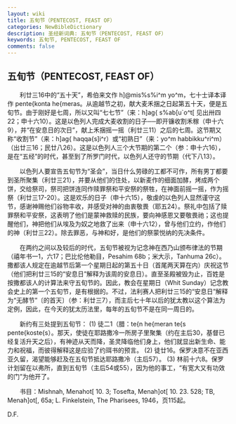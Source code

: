 ```yaml
---
layout: wiki
title: 五旬节（PENTECOST, FEAST OF）
categories: NewBibleDictionary
description: 圣经新词典: 五旬节（PENTECOST, FEAST OF）
keywords: 五旬节, PENTECOST, FEAST OF
comments: false
---
```


## 五旬节（PENTECOST, FEAST OF）

　　利廿三16中的“五十天”，希伯来文作 h]@mis%s%i^m yo^m，七十士译本译作 pente{konta he{meras。从逾越节之初，献大麦禾捆之日起第五十天，便是五旬节。由于刚好是七周，所以又叫“七七节”（来：h]ag{ s%ab[u`o^t[ 见出卅四22；申十六10）。这是以色列人完成大麦收割的日子──即开镰收割禾稼（申十六9），并“在安息日的次日”，献上禾捆摇一摇（利廿三11）之后的七周。这节期又称“收割节”（来：h]ag{ haqqa{s]i^r）或“初熟日”（来：yo^m habbikku^ri^m）（出廿三16；民廿八26）。这是以色列人三个大节期的第二个（参：申十六16），是在“五经”的时代，甚至到了所罗门时代，以色列人还守的节期（代下八13）。

　　以色列人要宣告五旬节为“圣会”，当日什么劳碌的工都不可作，所有男丁都要到圣所聚集（利廿三21），并要从他们的住处，以新麦作的细面加酵，烤成两个饼，交给祭司，祭司把饼连同作赎罪祭和平安祭的祭牲，在神面前摇一摇，作为摇祭（利廿三17-20）。这是欢乐的日子（申十六15），敬虔的以色列人显然谨守这节，感谢神赐他们谷物丰收，并感受对神的由衷敬畏（耶五24）。祭礼中包括了赎罪祭和平安祭，这表明了他们是蒙神救赎的民族，要向神感恩又要敬畏祂；这也提醒他们，神把他们从埃及为奴之地救了出来（申十六12），曾与他们立约，作他们的神（利廿三22）。除去罪恶，与神和好，是他们的祭蒙悦纳的先决条件。

　　在两约之间以及较后的时代，五旬节被视为记念神在西乃山颁布律法的节期（禧年书一1，六17；巴比伦他勒目，Pesahim 68b；米大示，Tanhuma 26c）。撒都该人规定在逾越节后第一个星期日起的第五十日（首尾两天算在内）庆祝这节（他们把利廿三15的“安息日”解释为该周的安息日）。直至圣殿被毁为止，百姓是按撒都该人的计算法来守五旬节的。因此，教会在星期日（Whit Sunday）记念教会史上的第一个五旬节，是有根据的。不过，法利赛人把利廿三15的“安息日”解释为“无酵节”〔的首天〕（参：利廿三7），而主后七十年以后的犹太教以这个算法为定例，因此，在今天的犹太历法里，每年的五旬节不是在同一周日的。

　　新约有三处提到五旬节： (1) 徒二1（腊：te{n he{meran te{s pente{koste{s）。那天，使徒在耶路撒冷一所房子里聚集（约在主后30，基督已经复活升天之后），有神迹从天而降，圣灵降临他们身上，他们就显出新生命、能力和祝福，而彼得解释这是应验了约珥书的预言。 (2) 徒廿16。保罗决意不在亚西亚久留，渴望能够赶及在五旬节抵达耶路撒冷（主后57）。 (3) 林前十六8。保罗计划留在以弗所，直到五旬节（主后54或55），因为他的事工，“有宽大又有功效的门”为他开了。

　　书目：Mishnah, Menahot[ 10. 3; Tosefta, Menah]ot[ 10. 23. 528; TB, Menah]ot[, 65a; L. Finkelstein, The Pharisees, 1946，页115起。

D.F.








